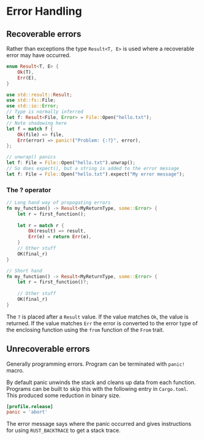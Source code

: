 # Error Handling

## Recoverable errors
Rather than exceptions the type `Result<T, E>` is used where a recoverable error may have occurred.

```rust
enum Result<T, E> {
    Ok(T),
	Err(E),
}

use std::result::Result;
use std::fs::File;
use std::io::Error;
// Type is normally inferred
let f: Result<File, Error> = File::Open("hello.txt");
// Note shadowing here
let f = match f {
    Ok(file) => file,
	Err(error) => panic!("Problem: {:?}", error),
};

// unwrap() panics
let f: File = File::Open("hello.txt").unwrap();
// So does expect(), but a string is added to the error message
let f: File = File::Open("hello.txt").expect("My error message");
```

### The ? operator

```rust
// Long hand way of propogating errors
fn my_function() -> Result<MyReturnType, some::Error> {
    let r = first_function();
	
	let r = match r {
		Ok(result) => result,
		Err(e) = return Err(e),
	}
	// Other stuff
	OK(final_r)
}

// Short hand
fn my_function() -> Result<MyReturnType, some::Error> {
    let r = first_function()?;
	
	// Other stuff
	OK(final_r)
}
```

The `?` is placed after a `Result` value. If the value matches `Ok`, the value is returned. If the value matches `Err` the error is converted to the error type of the enclosing function using the `from` function of the `From` trait.

## Unrecoverable errors
Generally programming errors. Program can be terminated with `panic!` macro.

By default panic unwinds the stack and cleans up data from each function. Programs can be built to skip this with the following entry in `Cargo.toml`. This produced some reduction in binary size.

```toml
[profile.release]
panic = 'abort'
```

The error message says where the panic occurred and gives instructions for using `RUST_BACKTRACE` to get a stack trace.
